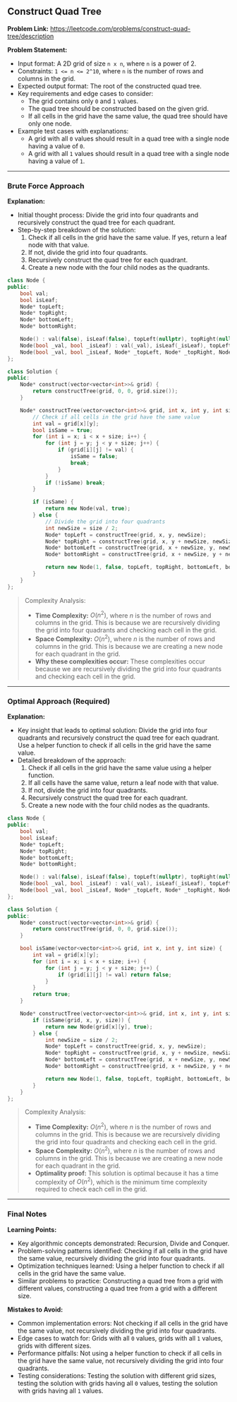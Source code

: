 ## Construct Quad Tree
**Problem Link:** https://leetcode.com/problems/construct-quad-tree/description

**Problem Statement:**
- Input format: A 2D grid of size `n x n`, where `n` is a power of 2.
- Constraints: `1 <= n <= 2^10`, where `n` is the number of rows and columns in the grid.
- Expected output format: The root of the constructed quad tree.
- Key requirements and edge cases to consider:
  - The grid contains only `0` and `1` values.
  - The quad tree should be constructed based on the given grid.
  - If all cells in the grid have the same value, the quad tree should have only one node.
- Example test cases with explanations:
  - A grid with all `0` values should result in a quad tree with a single node having a value of `0`.
  - A grid with all `1` values should result in a quad tree with a single node having a value of `1`.

---

### Brute Force Approach

**Explanation:**
- Initial thought process: Divide the grid into four quadrants and recursively construct the quad tree for each quadrant.
- Step-by-step breakdown of the solution:
  1. Check if all cells in the grid have the same value. If yes, return a leaf node with that value.
  2. If not, divide the grid into four quadrants.
  3. Recursively construct the quad tree for each quadrant.
  4. Create a new node with the four child nodes as the quadrants.

```cpp
class Node {
public:
    bool val;
    bool isLeaf;
    Node* topLeft;
    Node* topRight;
    Node* bottomLeft;
    Node* bottomRight;

    Node() : val(false), isLeaf(false), topLeft(nullptr), topRight(nullptr), bottomLeft(nullptr), bottomRight(nullptr) {}
    Node(bool _val, bool _isLeaf) : val(_val), isLeaf(_isLeaf), topLeft(nullptr), topRight(nullptr), bottomLeft(nullptr), bottomRight(nullptr) {}
    Node(bool _val, bool _isLeaf, Node* _topLeft, Node* _topRight, Node* _bottomLeft, Node* _bottomRight) : val(_val), isLeaf(_isLeaf), topLeft(_topLeft), topRight(_topRight), bottomLeft(_bottomLeft), bottomRight(_bottomRight) {}
};

class Solution {
public:
    Node* construct(vector<vector<int>>& grid) {
        return constructTree(grid, 0, 0, grid.size());
    }

    Node* constructTree(vector<vector<int>>& grid, int x, int y, int size) {
        // Check if all cells in the grid have the same value
        int val = grid[x][y];
        bool isSame = true;
        for (int i = x; i < x + size; i++) {
            for (int j = y; j < y + size; j++) {
                if (grid[i][j] != val) {
                    isSame = false;
                    break;
                }
            }
            if (!isSame) break;
        }

        if (isSame) {
            return new Node(val, true);
        } else {
            // Divide the grid into four quadrants
            int newSize = size / 2;
            Node* topLeft = constructTree(grid, x, y, newSize);
            Node* topRight = constructTree(grid, x, y + newSize, newSize);
            Node* bottomLeft = constructTree(grid, x + newSize, y, newSize);
            Node* bottomRight = constructTree(grid, x + newSize, y + newSize, newSize);

            return new Node(1, false, topLeft, topRight, bottomLeft, bottomRight);
        }
    }
};
```

> Complexity Analysis:
> - **Time Complexity:** $O(n^2)$, where $n$ is the number of rows and columns in the grid. This is because we are recursively dividing the grid into four quadrants and checking each cell in the grid.
> - **Space Complexity:** $O(n^2)$, where $n$ is the number of rows and columns in the grid. This is because we are creating a new node for each quadrant in the grid.
> - **Why these complexities occur:** These complexities occur because we are recursively dividing the grid into four quadrants and checking each cell in the grid.

---

### Optimal Approach (Required)

**Explanation:**
- Key insight that leads to optimal solution: Divide the grid into four quadrants and recursively construct the quad tree for each quadrant. Use a helper function to check if all cells in the grid have the same value.
- Detailed breakdown of the approach:
  1. Check if all cells in the grid have the same value using a helper function.
  2. If all cells have the same value, return a leaf node with that value.
  3. If not, divide the grid into four quadrants.
  4. Recursively construct the quad tree for each quadrant.
  5. Create a new node with the four child nodes as the quadrants.

```cpp
class Node {
public:
    bool val;
    bool isLeaf;
    Node* topLeft;
    Node* topRight;
    Node* bottomLeft;
    Node* bottomRight;

    Node() : val(false), isLeaf(false), topLeft(nullptr), topRight(nullptr), bottomLeft(nullptr), bottomRight(nullptr) {}
    Node(bool _val, bool _isLeaf) : val(_val), isLeaf(_isLeaf), topLeft(nullptr), topRight(nullptr), bottomLeft(nullptr), bottomRight(nullptr) {}
    Node(bool _val, bool _isLeaf, Node* _topLeft, Node* _topRight, Node* _bottomLeft, Node* _bottomRight) : val(_val), isLeaf(_isLeaf), topLeft(_topLeft), topRight(_topRight), bottomLeft(_bottomLeft), bottomRight(_bottomRight) {}
};

class Solution {
public:
    Node* construct(vector<vector<int>>& grid) {
        return constructTree(grid, 0, 0, grid.size());
    }

    bool isSame(vector<vector<int>>& grid, int x, int y, int size) {
        int val = grid[x][y];
        for (int i = x; i < x + size; i++) {
            for (int j = y; j < y + size; j++) {
                if (grid[i][j] != val) return false;
            }
        }
        return true;
    }

    Node* constructTree(vector<vector<int>>& grid, int x, int y, int size) {
        if (isSame(grid, x, y, size)) {
            return new Node(grid[x][y], true);
        } else {
            int newSize = size / 2;
            Node* topLeft = constructTree(grid, x, y, newSize);
            Node* topRight = constructTree(grid, x, y + newSize, newSize);
            Node* bottomLeft = constructTree(grid, x + newSize, y, newSize);
            Node* bottomRight = constructTree(grid, x + newSize, y + newSize, newSize);

            return new Node(1, false, topLeft, topRight, bottomLeft, bottomRight);
        }
    }
};
```

> Complexity Analysis:
> - **Time Complexity:** $O(n^2)$, where $n$ is the number of rows and columns in the grid. This is because we are recursively dividing the grid into four quadrants and checking each cell in the grid.
> - **Space Complexity:** $O(n^2)$, where $n$ is the number of rows and columns in the grid. This is because we are creating a new node for each quadrant in the grid.
> - **Optimality proof:** This solution is optimal because it has a time complexity of $O(n^2)$, which is the minimum time complexity required to check each cell in the grid.

---

### Final Notes

**Learning Points:**
- Key algorithmic concepts demonstrated: Recursion, Divide and Conquer.
- Problem-solving patterns identified: Checking if all cells in the grid have the same value, recursively dividing the grid into four quadrants.
- Optimization techniques learned: Using a helper function to check if all cells in the grid have the same value.
- Similar problems to practice: Constructing a quad tree from a grid with different values, constructing a quad tree from a grid with a different size.

**Mistakes to Avoid:**
- Common implementation errors: Not checking if all cells in the grid have the same value, not recursively dividing the grid into four quadrants.
- Edge cases to watch for: Grids with all `0` values, grids with all `1` values, grids with different sizes.
- Performance pitfalls: Not using a helper function to check if all cells in the grid have the same value, not recursively dividing the grid into four quadrants.
- Testing considerations: Testing the solution with different grid sizes, testing the solution with grids having all `0` values, testing the solution with grids having all `1` values.